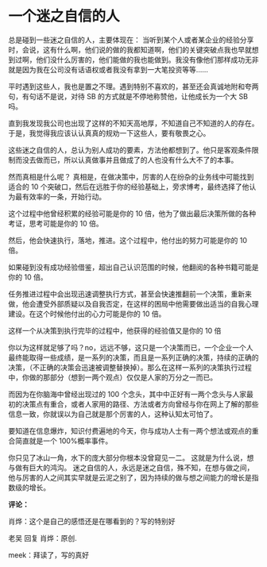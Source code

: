 # 一个迷之自信的人

总是碰到一些迷之自信的人，主要体现在：
当听到某个人或者某企业的经验分享时，会说，这有什么啊，他们说的做的我都知道啊，他们的关键突破点我也早就想到过啊，他们没什么厉害的，他们能做的我也能做到。我没有像他们那样成功无非就是因为我在公司没有话语权或者我没有拿到一大笔投资等等……

平时遇到这些人，我也是置之不理。遇到特别不喜欢的，甚至还会真诚地附和夸两句，有句话不是说，对待 SB 的方式就是不停地称赞他，让他成长为一个大 SB 吗。

直到我发现我公司也出现了这样的不知天高地厚，不知道自己不知道的人的存在。于是，我觉得我应该认认真真的规劝一下这些人，要有敬畏之心。

这些迷之自信的人，总认为别人成功的要素，方法他都想到了。他只是客观条件限制而没去做而已，所以认真做事并且做成了的人也没有什么大不了的本事。

然而真相是什么呢？
真相是，在做决策中，厉害的人在纷杂的业务线中可能找到适合的 10 个突破口，然后在远胜于你的经验基础上，旁求博考，最终选择了他认为最有效率的一条，开始行动。

这个过程中他曾经积累的经验可能是你的 10 倍，他为了做出最后决策所做的各种考证，思考可能是你的 10 倍。

然后，他会快速执行，落地，推进。这个过程中，他付出的努力可能是你的 10 倍。

如果碰到没有成功经验借鉴，超出自己认识范围的时候，他翻阅的各种书籍可能是你的 10 倍。

任务推进过程中会出现迅速调整执行方式，甚至会快速推翻前一个决策，重新来做，他会遭受外部质疑以及自我否定，在这样的困局中他需要做出适当的自我心理建设。在这个时候他付出的心力可能是你的 10 倍。

这样一个从决策到执行完毕的过程中，他获得的经验值又是你的 10 倍

你以为这样就足够了吗？no，远远不够，这只是一个决策而已，一个企业一个人最终能取得一些成绩，是一系列的决策，而且是一系列正确的决策，持续的正确的决策，（不正确的决策会迅速被调整替换掉）。那么在这样一系列的决策执行过程中，你做的那部分（想到一两个观点）仅仅是人家的万分之一而已。

而因为在你脑海中曾经出现过的 100 个念头，其中中正好有一两个念头与人家最初的决策点有重合，或者人家用的路径、方法或者方向曾经与你在网上了解的那些信息一致，你就误以为自己就是那个厉害的人，这种认知太可怕了。

要知道在信息爆炸，知识付费遍地的今天，你与成功人士有一两个想法或观点的重合简直就是一个 100%概率事件。

你只见了冰山一角，水下的庞大部分你根本没曾窥见一二。
这就是为什么说，想与做有巨大的鸿沟。
迷之自信的人，永远是迷之自信，殊不知，在想与做之间，他与厉害的人之间其实早就是云泥之别了，因为持续的做与想之间能力的增长是指数级的增长。

**评论：**

肖烨：这个是自己的感悟还是在哪看到的？写的特别好

老吴 回复 肖烨：原创.

meek：拜读了，写的真好